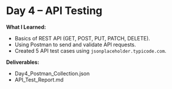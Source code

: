 # Day 4 – API Testing

**What I Learned:**
- Basics of REST API (GET, POST, PUT, PATCH, DELETE).
- Using Postman to send and validate API requests.
- Created 5 API test cases using `jsonplaceholder.typicode.com`.

**Deliverables:**
- Day4_Postman_Collection.json
- API_Test_Report.md

